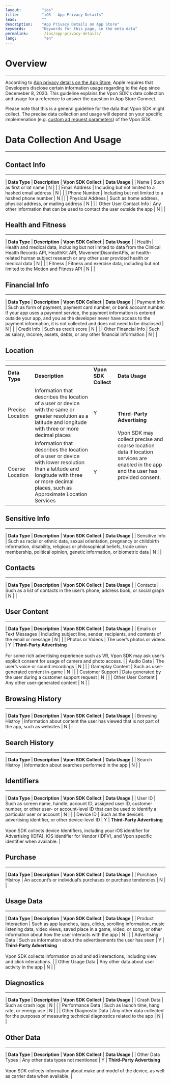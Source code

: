```yaml
---
layout:         "ios"
title:          "iOS - App Privacy Details"
lead:           ""
description:    "App Privacy Details on App Store"
keywords:       "Keywords for this page, in the meta data"
permalink:       /ios/app-privacy-details/
lang:            "en"
---
```

# Overview
---
According to [App privacy details on the App Store], Apple requires that Developers disclose certain information usage regarding to the App since Decemeber 8, 2020. This guideline explains the Vpon SDK's data collection and usage for a reference to answer the question in App Store Connect.

Please note that this is a general guideline for the data that Vpon SDK might collect. The precise data collection and usage will depend on your specific implemenation (e.g. [custom ad request parameters]) of the Vpon SDK.

# Data Collection And Usage
---

## Contact Info
---

| <b>Data Type</b> | <b>Description</b> | <b>Vpon SDK Collect</b> | <b>Data Usage</b> |
| Name | Such as first or lat name | N | |
| Email Address | Including but not limited to a hashed email address | N | |
| Phone Number | Including but not limited to a hashed phone number | N | |
| Physical Address | Such as home address, physical address, or mailing address | N | |
| Other User Contact Info | Any other information that can be used to contact the user outside the app | N | |

## Health and Fitness
---

| <b>Data Type</b> | <b>Description</b> | <b>Vpon SDK Collect</b> | <b>Data Usage</b> |
| Health | Health and medical data, including but not limited to data from the Clinical Health Records API, HealthKit API, MovementDisorderAPIs, or health-related human subject research or any other user provided health or medical data | N | |
| Fitness | Fitness and exercise data, including but not limited to the Motion and Fitness API | N | |

## Financial Info
---

| <b>Data Type</b> | <b>Description</b> | <b>Vpon SDK Collect</b> | <b>Data Usage</b> |
| Payment Info | Such as form of payment, payment card number, or bank account number. If your app uses a payment service, the payment information is entered outside your app, and you as the developer never have access to the payment information, it is not collected and does not need to be disclosed | N | |
| Credit Info | Such as credit score | N | |
| Other Financial Info | Such as salary, income, assets, debts, or any other financial information | N | |

## Location
---

<table>
    <tr>
        <td><b>Data Type</b></td> 
        <td><b>Description</b></td>
        <td><b>Vpon SDK Collect</b></td>
        <td><b>Data Usage</b></td> 
   </tr>
    <tr>
        <td >Precise Location</td>
        <td >Information that describes the location of a user or device with the same or greater resolution as a latitude and longitude with three or more decimal places</td>
        <td >Y</td>
        <td rowspan="2"><b>Third-Party Advertising</b> <br> <br> Vpon SDK may collect precise and coarse location data if location services are enabled in the app and the user has provided consent. </td>
    </tr>
    <tr>
        <td >Coarse Location</td> 
        <td >Information that describes the location of a user or device with lower resolution than a latitude and longitude with three or more decimal places, such as Approximate Location Services</td>
        <td >Y</td> 
    </tr>
</table>

## Sensitive Info
---

| <b>Data Type</b> | <b>Description</b> | <b>Vpon SDK Collect</b> | <b>Data Usage</b> |
| Sensitive Info | Such as racial or ethnic data, sexual orientation, pregnancy or childbirth information, disability, religious or philosophical beliefs, trade union membership, political opinion, genetic information, or biometric data | N | |

## Contacts
---

| <b>Data Type</b> | <b>Description</b> | <b>Vpon SDK Collect</b> | <b>Data Usage</b> |
| Contacts | Such as a list of contacts in the user’s phone, address book, or social graph | N | |

## User Content
---

| <b>Data Type</b> | <b>Description</b> | <b>Vpon SDK Collect</b> | <b>Data Usage</b> |
| Emails or Text Messages | Including subject line, sender, recipients, and contents of the email or message | N | |
| Photos or Videos | The user’s photos or videos | Y | <b>Third-Party Advertising</b> <br> <br>For some rich advertising experience such as VR, Vpon SDK may ask user’s explicit consent for usage of camera and photo access. |
| Audio Data | The user’s voice or sound recordings | N | |
| Gameplay Content | Such as user-generated content in-game | N | |
| Customer Support | Data generated by the user during a customer support request | N | |
| Other User Content | Any other user-generated content | N | |

## Browsing History
---

| <b>Data Type</b> | <b>Description</b> | <b>Vpon SDK Collect</b> | <b>Data Usage</b> |
| Browsing Histroy | Information about content the user has viewed that is not part of the app, such as websites | N | |

## Search History
---

| <b>Data Type</b> | <b>Description</b> | <b>Vpon SDK Collect</b> | <b>Data Usage</b> |
| Search Histroy | Information about searches performed in the app | N | |

## Identifiers
---

| <b>Data Type</b> | <b>Description</b> | <b>Vpon SDK Collect</b> | <b>Data Usage</b> |
| User ID | Such as screen name, handle, account ID, assigned user ID, customer number, or other user- or account-level ID that can be used to identify a particular user or account | N | |
| Device ID | Such as the device’s advertising identifier, or other device-level ID | Y | <b>Third-Party Advertising</b> <br> <br>Vpon SDK collects device Identifiers, including your iOS identifier for Advertising (IDFA), iOS identifier for Vendor (IDFV), and Vpon specific identifier when available. |

## Purchase
---

| <b>Data Type</b> | <b>Description</b> | <b>Vpon SDK Collect</b> | <b>Data Usage</b> |
| Purchase Histroy | An account’s or individual’s purchases or purchase tendencies | N | |

## Usage Data
---

| <b>Data Type</b> | <b>Description</b> | <b>Vpon SDK Collect</b> | <b>Data Usage</b> |
| Product Interaction | Such as app launches, taps, clicks, scrolling information, music listening data, video views, saved place in a game, video, or song, or other information about how the user interacts with the app | N | |
| Advertising Data | Such as information about the advertisements the user has seen | Y | <b>Third-Party Advertising</b> <br> <br>Vpon SDK collects information on ad and ad interactions, including view and click interactions. |
| Other Usage Data | Any other data about user activity in the app | N | |

## Diagnostics
---

| <b>Data Type</b> | <b>Description</b> | <b>Vpon SDK Collect</b> | <b>Data Usage</b> |
| Crash Data | Such as crash logs | N | |
| Performance Data | Such as launch time, hang rate, or energy use | N | |
| Other Diagnostic Data | Any other data collected for the purposes of measuring technical diagnostics related to the app | N | |

## Other Data
---

| <b>Data Type</b> | <b>Description</b> | <b>Vpon SDK Collect</b> | <b>Data Usage</b> |
| Other Data Types | Any other data types not mentioned | Y | <b>Third-Party Advertising</b> <br> <br>Vpon SDK collects information about make and model of the device, as well as carrier data when available. |


[App privacy details on the App Store]: https://developer.apple.com/app-store/app-privacy-details/
[custom ad request parameters]: https://wiki.vpon.com/ios/advanced/#custom-ad-request-parameters